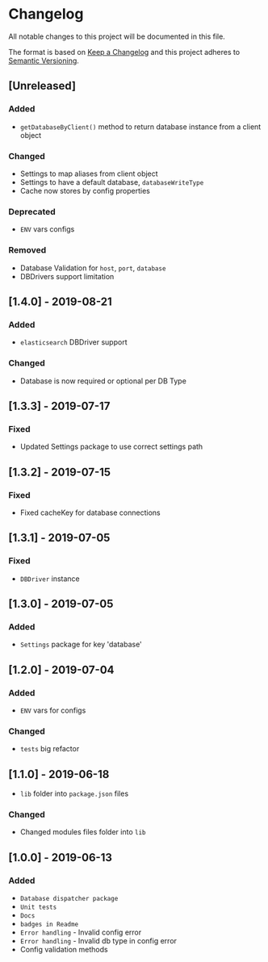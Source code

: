 # Changelog

All notable changes to this project will be documented in this file.

The format is based on [Keep a Changelog](http://keepachangelog.com/en/1.0.0/)
and this project adheres to [Semantic Versioning](http://semver.org/spec/v2.0.0.html).

## [Unreleased]
### Added
- `getDatabaseByClient()` method to return database instance from a client object

### Changed
- Settings to map aliases from client object
- Settings to have a default database, `databaseWriteType`
- Cache now stores by config properties

### Deprecated  
- `ENV` vars configs

### Removed
- Database Validation for `host`, `port`, `database`
- DBDrivers support limitation

## [1.4.0] - 2019-08-21
### Added
- `elasticsearch` DBDriver support

### Changed
- Database is now required or optional per DB Type

## [1.3.3] - 2019-07-17
### Fixed
- Updated Settings package to use correct settings path

## [1.3.2] - 2019-07-15
### Fixed
- Fixed cacheKey for database connections

## [1.3.1] - 2019-07-05
### Fixed
- `DBDriver` instance

## [1.3.0] - 2019-07-05
### Added
- `Settings` package for key 'database'

## [1.2.0] - 2019-07-04
### Added
- `ENV` vars for configs

### Changed
- `tests` big refactor

## [1.1.0] - 2019-06-18
- `lib` folder into `package.json` files

### Changed
- Changed modules files folder into `lib`

## [1.0.0] - 2019-06-13
### Added
- `Database dispatcher package`
- `Unit tests`
- `Docs`
- `badges in Readme`
- `Error handling` - Invalid config error
- `Error handling` - Invalid db type in config error
- Config validation methods